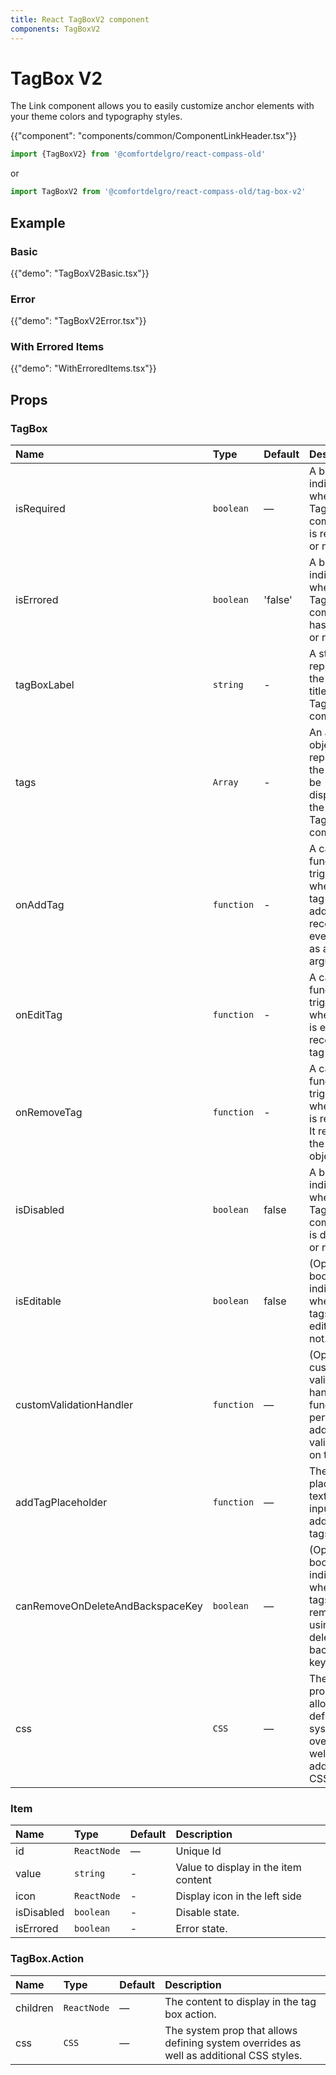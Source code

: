```yaml
---
title: React TagBoxV2 component
components: TagBoxV2
---
```


# TagBox V2

<p class="description">The Link component allows you to easily customize anchor elements with your theme colors and typography styles.</p>

{{"component": "components/common/ComponentLinkHeader.tsx"}}

```jsx
import {TagBoxV2} from '@comfortdelgro/react-compass-old'
```

or

```jsx
import TagBoxV2 from '@comfortdelgro/react-compass-old/tag-box-v2'
```

## Example

### Basic

{{"demo": "TagBoxV2Basic.tsx"}}

### Error

{{"demo": "TagBoxV2Error.tsx"}}

### With Errored Items

{{"demo": "WithErroredItems.tsx"}}

## Props

### TagBox

| Name                             | Type       | Default | Description                                                                                         |
| :------------------------------- | :--------- | :------ | :-------------------------------------------------------------------------------------------------- |
| isRequired                       | `boolean`  | —       | A boolean indicating whether the TagBoxV2 component is required or not.                             |
| isErrored                        | `boolean`  | 'false' | A boolean indicating whether the TagBoxV2 component has an error or not.                            |
| tagBoxLabel                      | `string`   | -       | A string representing the label or title for the TagBoxV2 component.                                |
| tags                             | `Array`    | -       | An array of objects representing the tags to be displayed in the TagBoxV2 component                 |
| onAddTag                         | `function` | -       | A callback function triggered when a new tag is added. It receives the event object as an argument. |
| onEditTag                        | `function` | -       | A callback function triggered when a tag is edited. It receives the tag object.                     |
| onRemoveTag                      | `function` | -       | A callback function triggered when a tag is removed. It receives the tag object .                   |
| isDisabled                       | `boolean`  | false   | A boolean indicating whether the TagBoxV2 component is disabled or not.                             |
| isEditable                       | `boolean`  | false   | (Optional) A boolean indicating whether the tags are editable or not.                               |
| customValidationHandler          | `function` | —       | (Optional) A custom validation handler function to perform additional validation on the tags.       |
| addTagPlaceholder                | `function` | —       | The placeholder text for the input field to add new tags.                                           |
| canRemoveOnDeleteAndBackspaceKey | `boolean`  | —       | (Optional) A boolean indicating whether tags can be removed using the delete and backspace keys.    |
| css                              | `CSS`      | —       | The system prop that allows defining system overrides as well as additional CSS styles.             |

### Item

| Name       | Type        | Default | Description                          |
| :--------- | :---------- | :------ | :----------------------------------- |
| id         | `ReactNode` | —       | Unique Id                            |
| value      | `string`    | -       | Value to display in the item content |
| icon       | `ReactNode` | -       | Display icon in the left side        |
| isDisabled | `boolean`   | -       | Disable state.                       |
| isErrored  | `boolean`   | -       | Error state.                         |

### TagBox.Action

| Name     | Type        | Default | Description                                                                             |
| :------- | :---------- | :------ | :-------------------------------------------------------------------------------------- |
| children | `ReactNode` | —       | The content to display in the tag box action.                                           |
| css      | `CSS`       | —       | The system prop that allows defining system overrides as well as additional CSS styles. |
